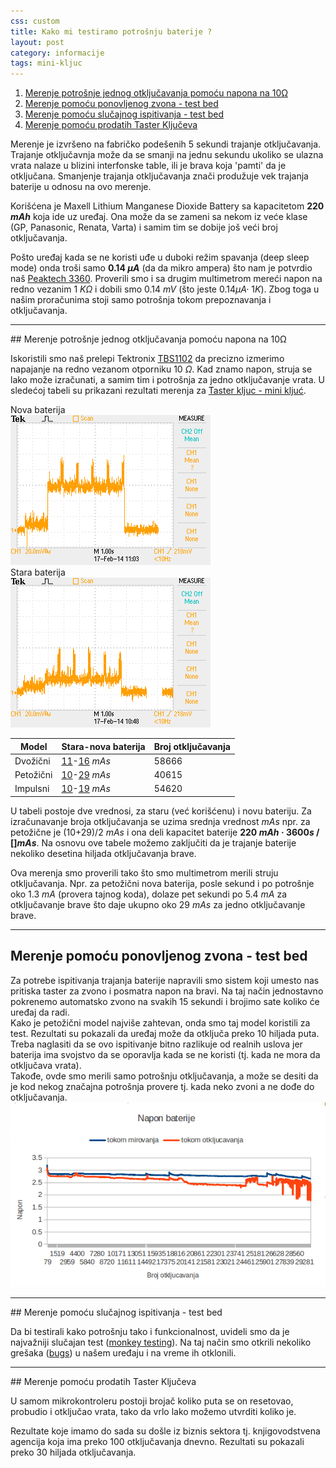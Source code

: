 ```yaml
---
css: custom
title: Kako mi testiramo potrošnju baterije ?
layout: post
category: informacije
tags: mini-kljuc
---
```


1. <a href="#jedno"> Merenje potrošnje jednog otključavanja pomoću napona na 10&#937;</a>
2. <a href="#ponovljeno">Merenje pomoću ponovljenog zvona - test bed</a>
3. <a href="#slucajno">Merenje pomoću slučajnog ispitivanja - test bed</a>
4. <a href="#prodato">Merenje pomoću prodatih Taster Ključeva</a>

Merenje je izvršeno na fabričko podešenih 5 sekundi trajanje otključavanja. Trajanje otključavnja može da se smanji na jednu sekundu ukoliko se ulazna vrata nalaze u blizini interfonske table, ili je brava koja 'pamti' da je otključana. Smanjenje trajanja otključavanja znači produžuje vek trajanja baterije u odnosu na ovo merenje.

Korišćena je Maxell Lithium Manganese Dioxide Battery sa kapacitetom <strong>220 <i>mAh</i></strong> koja ide uz uređaj. Ona može da se zameni sa nekom iz veće klase (GP, Panasonic, Renata, Varta) i samim tim se dobije još veći broj otključavanja.

Pošto uređaj kada se ne koristi uđe u duboki režim spavanja (deep sleep mode) onda troši samo <strong>0.14   <i>&#181;A</i></strong> (da da mikro ampera) što nam je potvrdio naš [Peaktech 3360](http://www.peaktech.de/productdetail/kategorie/digital---handmultimeter/produkt/p-3360.html). Proverili smo i sa drugim multimetrom mereći napon na redno vezanim 1 <i>K&#937;</i> i dobili smo 0.14 <i>mV</i> (što jeste 0.14<i>&#181;A&#183;</i> 1<i>K</i>). Zbog toga u našim proračunima stoji samo potrošnja tokom prepoznavanja i otključavanja.

<hr class="featurette-divider">
<a name="jedno"></a> 
## Merenje potrošnje jednog otključavanja pomoću napona na 10&#937;

Iskoristili smo naš prelepi Tektronix [TBS1102](http://www.testequipmentdepot.com/tektronix/oscilloscope/tbs1102.htm) da precizno izmerimo napajanje na redno vezanom otporniku 10 <i>&#937;</i>. Kad znamo napon, struja se lako može izračunati, a samim tim i potrošnja za jedno otključavanje vrata. U sledećoj tabeli su prikazani rezultati merenja za [Taster kljuc - mini kljuć](/proizvodi/mini-kljuc).

<p>
<div class="row">
  <div class="col-md-6">
    Nova baterija
    <br>
    <img src="/assets/images/test_bed/fivewire_newbat.BMP">
  </div>
  <div class="col-md-6">
    Stara baterija
    <br>
    <img src="/assets/images/test_bed/fivewire_oldbat.BMP">
  </div>
</div>
<div class="row">
    <table class="table table-striped special">
      <thead>
        <tr>
          <th>Model</th>
          <th>Stara-nova baterija</th>
          <th>Broj otključavanja</th>
        </tr>
      </thead>
      <tbody>
        <tr>
          <td>Dvožični</td>
          <td><a href="/assets/images/test_bed/twowire_oldbat.gnumeric">11</a>-<a href="/assets/images/test_bed/twowire_newbat.gnumeric">16</a><i>&nbsp;mAs</i></td>
          <td>58666</td>
        </tr>
        <tr>
          <td>Petožični</td>
          <td><a href="/assets/images/test_bed/fivewire_oldbat.gnumeric">10</a>-<a href="/assets/images/test_bed/fivewire_newbat.gnumeric">29</a><i>&nbsp;mAs</i></td>
          <td>40615</td>
        </tr>
        <tr>
          <td>Impulsni</td>
          <td><a href="/assets/images/test_bed/impuls_oldbat.gnumeric">10</a>-<a href="/assets/images/test_bed/impuls_newbat.gnumeric">19</a><i>&nbsp;mAs</i></td>
          <td>54620</td>
        </tr>
      </tbody>
    </table>
</div>

U tabeli postoje dve vrednosi, za staru (već korišćenu) i novu bateriju. Za izračunavanje broja otključavanja se uzima srednja vrednost <i>mAs</i> npr. za petožične je (10+29)/2 <i>mAs</i> i ona deli kapacitet baterije <b>220 <i>mAh</i> &#183; 3600<i>s</i> / []<i>mAs</i></b>. Na osnovu ove tabele možemo zaključiti da je trajanje baterije nekoliko desetina hiljada otključavanja brave.

Ova merenja smo proverili tako što smo multimetrom merili struju otključavanja. Npr. za petožični nova baterija, posle sekund i po potrošnje oko 1.3 <i>mA</i> (provera tajnog koda), dolaze pet sekundi po 5.4 <i>mA</i> za otključavanje brave što daje ukupno oko 29 <i>mAs</i> za jedno otključavanje brave.

<hr class="featurette-divider">
<a name="ponovljeno"></a> 

## Merenje pomoću ponovljenog zvona - test bed  

<div class="row">
  <div class="col-md-6">
    Za potrebe ispitivanja trajanja baterije napravili smo sistem koji umesto nas pritiska taster za zvono i posmatra napon na bravi. Na taj način jednostavno pokrenemo automatsko zvono na svakih 15 sekundi i brojimo sate koliko će uređaj da radi.
<br>
Kako je petožični model najviše zahtevan, onda smo taj model koristili za test.
Rezultati su pokazali da uređaj može da otključa preko 10 hiljada puta.
<br>
Treba naglasiti da se ovo ispitivanje bitno razlikuje od realnih uslova jer baterija ima svojstvo da se oporavlja kada se ne koristi (tj. kada ne mora da otključava vrata).
<br>
Takođe, ovde smo merili samo potrošnju otključavanja, a može se desiti da je kod nekog značajna potrošnja provere tj. kada neko zvoni a ne dođe do otključavanja. 
  </div>
  <div class="col-md-6">
    <img src="/assets/images/test_bed/battery_consumption.png">
  </div>
</div>
<hr class="featurette-divider">
<a name="slucajno"></a> 
## Merenje pomoću slučajnog ispitivanja - test bed  

Da bi testirali kako potrošnju tako i funkcionalnost, uvideli smo da je najvažniji slučajan test ([monkey testing](http://en.wikipedia.org/wiki/Monkey_test)). Na taj način smo otkrili nekoliko grešaka ([bugs](http://en.wikipedia.org/wiki/Computer_bug)) u našem uređaju i na vreme ih otklonili.

<hr class="featurette-divider">
<a name="prodato"></a> 
## Merenje pomoću prodatih Taster Ključeva

U samom mikrokontroleru postoji brojač koliko puta se on resetovao, probudio i otključao vrata, tako da vrlo lako možemo utvrditi koliko je.

Rezultate koje imamo do sada su došle iz biznis sektora tj. knjigovodstvena agencija koja ima preko 100 otključavanja dnevno. Rezultati su pokazali preko 30 hiljada otključavanja.

